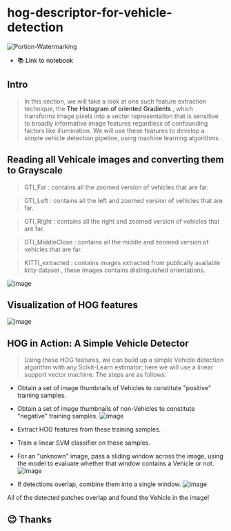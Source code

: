 # hog-descriptor-for-vehicle-detection
![Portion-Watermarking](https://socialify.git.ci/suva007/hog-descriptor-for-vehicle-detection/image?description=1&descriptionEditable=Detecting%20vehicles%20on%20road%20using%20hog%20and%20SVM%20%5Bsimplest%20approach%5D.&font=Bitter&pattern=Circuit%20Board&theme=Dark)

- <a href="https://github.com/suva007/hog-descriptor-for-vehicle-detection/blob/main/carhog.ipynb" title="Link to notebook" style="background-color:#FFFFFF;color:#000000;text-decoration:none">📚 Link to notebook </a>

## Intro
> In this section, we will take a look at one such feature extraction technique, the <a href="https://en.wikipedia.org/wiki/Histogram_of_oriented_gradients" title="Link to notebook" style="background-color:#FFFFFF;color:#000000;text-decoration:none">The Histogram of oriented Gradients </a>, which transforms image pixels into a vector representation that is sensitive to broadly informative image features regardless of confounding factors like illumination. We will use these features to develop a simple vehicle detection pipeline, using machine learning algorithms .

## Reading all Vehicale images and converting them to Grayscale
> GTI_Far : contains all the zoomed version of vehicles that are far.

> GTI_Left : contains all the left and zoomed version of vehicles that are far.

> GTI_Right : contains all the right and zoomed version of vehicles that are far.

> GTI_MiddleClose : contains all the middle and zoomed version of vehicles that are far.

> KITTI_extracted : contains images extracted from publically available kitty dataset , these images contains distinguished orientations.

![image](https://user-images.githubusercontent.com/38084433/148696864-a1b618cb-fa01-4f1b-97b5-a29bc3746a05.png)

## Visualization of HOG features
![image](https://user-images.githubusercontent.com/38084433/148696872-e00b0ab3-d644-46ee-b616-8f54b01c95d0.png)

## HOG in Action: A Simple Vehicle Detector
> Using these HOG features, we can build up a simple Vehicle detection algorithm with any Scikit-Learn estimator; here we will use a linear support vector machine. The steps are as follows:

- Obtain a set of image thumbnails of Vehicles to constitute "positive" training samples.
- Obtain a set of image thumbnails of non-Vehicles to constitute "negative" training samples.
![image](https://user-images.githubusercontent.com/38084433/148696915-00efa25c-a651-439c-a1eb-93141ff8b28e.png)

- Extract HOG features from these training samples.
- Train a linear SVM classifier on these samples.
- For an "unknown" image, pass a sliding window across the image, using the model to evaluate whether that window contains a Vehicle or not.
![image](https://user-images.githubusercontent.com/38084433/148696934-25d30098-b331-4c17-aa4b-40401c35e4b3.png)

- If detections overlap, combine them into a single window.
![image](https://user-images.githubusercontent.com/38084433/148696935-6735d31e-fa82-4bca-9b4e-662314a76fb0.png)

All of the detected patches overlap and found the Vehicle in the image!
## :wink: Thanks
